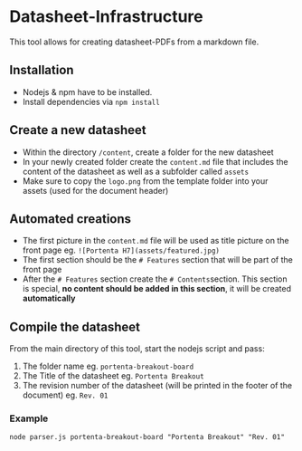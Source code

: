 # Datasheet-Infrastructure

This tool allows for creating datasheet-PDFs from a markdown file.

## Installation
-   Nodejs & npm have to be installed.
-   Install dependencies via ```npm install```

## Create a new datasheet
-   Within the directory ```/content```, create a folder for the new datasheet 
-   In your newly created folder create the ```content.md``` file that includes the content of the datasheet as well as a subfolder called ```assets```
-   Make sure to copy the ```logo.png``` from the template folder into your assets (used for the document header)

## Automated creations
-   The first picture in the ```content.md``` file will be used as title picture on the front page eg. ```![Portenta H7](assets/featured.jpg)```
-   The first section should be the `# Features` section that will be part of the front page
-   After the `# Features` section create the `# Contents`section. This section is special, **no content should be added in this section**, it will be created **automatically**

## Compile the datasheet
From the main directory of this tool, start the nodejs script and pass:
1. The folder name eg. `portenta-breakout-board`
2. The Title of the datasheet eg. `Portenta Breakout`
3. The revision number of the datasheet (will be printed in the footer of the document) eg. `Rev. 01`

### Example
`node parser.js portenta-breakout-board "Portenta Breakout" "Rev. 01"`